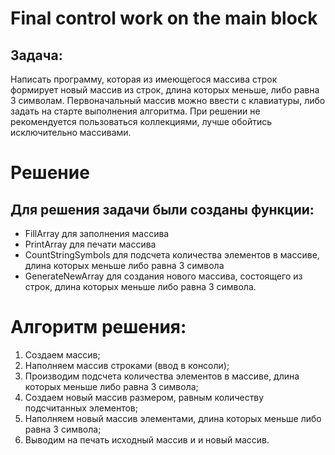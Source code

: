 # **Final control work on the main block** 

## Задача:

Написать программу, которая из имеющегося массива строк формирует новый массив из строк, длина которых меньше, либо равна 3 символам. Первоначальный массив можно ввести с клавиатуры, либо задать на старте выполнения алгоритма. При решении не рекомендуется пользоваться коллекциями, лучше обойтись исключительно массивами.

# Решение

## Для решения задачи были созданы функции:


+ FillArray для заполнения массива
+ PrintArray для печати массива
+ CountStringSymbols для подсчета количества элементов в массиве, длина которых меньше либо равна 3 символа
+ GenerateNewArray для создания нового массива, состоящего из строк, длина которых меньше либо равна 3 символа.

# Алгоритм решения:

1. Создаем массив;
2. Наполняем массив строками (ввод в консоли);
3. Производим подсчета количества элементов в массиве, длина которых меньше либо равна 3 символа;
4. Создаем новый массив размером, равным количеству подсчитанных элементов;
5. Наполняем новый массив элементами, длина которых меньше либо равна 3 символа;
6. Выводим на печать исходный массив и и новый массив.